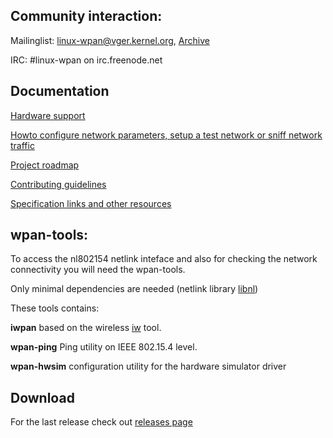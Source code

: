 ## Community interaction:
Mailinglist: [linux-wpan@vger.kernel.org](mailto:linux-wpan@vger.kernel.org), [Archive](http://www.spinics.net/lists/linux-wpan)

IRC: #linux-wpan on irc.freenode.net

## Documentation
[Hardware support](hardware)

[Howto configure network parameters, setup a test network or sniff network
traffic](howto)

[Project roadmap](roadmap)

[Contributing guidelines](contributing)

[Specification links and other resources](resources)

## wpan-tools:
To access the nl802154 netlink inteface and also for checking the network connectivity you will need the wpan-tools.

Only minimal dependencies are needed (netlink library [libnl](http://www.infradead.org/~tgr/libnl/))


These tools contains:

**iwpan** based on the wireless [iw](http://wireless.kernel.org/en/users/Documentation/iw) tool.

**wpan-ping** Ping utility on IEEE 802.15.4 level.

**wpan-hwsim** configuration utility for the hardware simulator driver

## Download

For the last release check out [releases page](https://github.com/linux-wpan/wpan-tools/releases)
